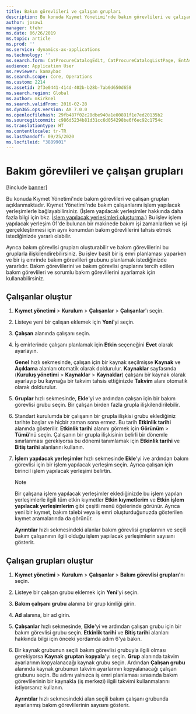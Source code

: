 ```yaml
---
title: Bakım görevlileri ve çalışan grupları
description: Bu konuda Kıymet Yönetimi'nde bakım görevlileri ve çalışan grupları açıklanmaktadır.
author: josaw1
manager: tfehr
ms.date: 06/26/2019
ms.topic: article
ms.prod: ''
ms.service: dynamics-ax-applications
ms.technology: ''
ms.search.form: CatProcureCatalogEdit, CatProcureCatalogListPage, EntAssetWorkerGroupCopyFromResourceGroup, EntAssetWorkerGroup
audience: Application User
ms.reviewer: kamaybac
ms.search.scope: Core, Operations
ms.custom: 2214
ms.assetid: 2f3e0441-414d-402b-b28b-7ab0d650d658
ms.search.region: Global
ms.author: mkirknel
ms.search.validFrom: 2016-02-28
ms.dyn365.ops.version: AX 7.0.0
ms.openlocfilehash: 29fb487f02c28dbe940a1e00891f1e7ed20135b2
ms.sourcegitcommit: c986d5234b81d31cc6d054298be6f6ec92c1754c
ms.translationtype: HT
ms.contentlocale: tr-TR
ms.lasthandoff: 09/25/2020
ms.locfileid: "3889901"
---
```

# <a name="maintenance-workers-and-worker-groups"></a>Bakım görevlileri ve çalışan grupları

[!include [banner](../../includes/banner.md)]

 

Bu konuda Kıymet Yönetimi'nde bakım görevlileri ve çalışan grupları açıklanmaktadır. Kıymet Yönetimi'nde bakım çalışanlarını işlem yapılacak yerleşimlerle bağlayabilirsiniz. (İşlem yapılacak yerleşimler hakkında daha fazla bilgi için bkz. [İşlem yapılacak yerleşimleri oluşturma](../functional-locations/create-functional-locations.md).) Bu işlev işlem yapılacak yerleşim 01'de bulunan bir makinede bakım işi zamanlarken ve işi gerçekleştirmesi için aynı konumdan bakım görevlilerini tahsis etmek istediğinizde yararlı olabilir.

Ayrıca bakım görevlisi grupları oluşturabilir ve bakım görevlilerini bu gruplarla ilişkilendirebilirsiniz. Bu işlev basit bir iş emri planlaması yaparken ve bir iş emrinde bakım görevlileri grubunu planlamak istediğinizde yararlıdır. Bakım görevlilerini ve bakım görevlisi gruplarını tercih edilen bakım görevlileri ve sorumlu bakım görevlilerini ayarlamak için kullanabilirsiniz. 


## <a name="create-workers"></a>Çalışanlar oluştur

1. **Kıymet yönetimi** \> **Kurulum** \> **Çalışanlar** \> **Çalışanlar**'ı seçin.
2. Listeye yeni bir çalışan eklemek için **Yeni**'yi seçin.
3. **Çalışan** alanında çalışanı seçin.
4. İş emirlerinde çalışanı planlamak için **Etkin** seçeneğini **Evet** olarak ayarlayın.

    **Genel** hızlı sekmesinde, çalışan için bir kaynak seçilmişse **Kaynak** ve **Açıklama** alanları otomatik olarak doldurulur. **Kaynaklar** sayfasında (**Kuruluş yönetimi** \> **Kaynaklar** \> **Kaynaklar**) çalışanı bir kaynak olarak ayarlayıp bu kaynağa bir takvim tahsis ettiğinizde **Takvim** alanı otomatik olarak doldurulur.

5. **Gruplar** hızlı sekmesinde, **Ekle**'yi ve ardından çalışan için bir bakım görevlisi grubu seçin. Bir çalışan birden fazla grupla ilişkilendirilebilir.
6. Standart kurulumda bir çalışanın bir grupla ilişkisi grubu eklediğiniz tarihte başlar ve hiçbir zaman sona ermez. Bu tarih **Etkinlik tarihi** alanında gösterilir. **Etkinlik tarihi** alanını görmek için **Görünüm** \> **Tümü**'nü seçin. Çalışanın bir grupla ilişkisinin belirli bir dönemle sınırlanması gerekiyorsa bu dönemi tanımlamak için **Etkinlik tarihi** ve **Bitiş tarihi** alanlarını kullanın.
7. **İşlem yapılacak yerleşimler** hızlı sekmesinde **Ekle**'yi ive ardından bakım görevlisi için bir işlem yapılacak yerleşim seçin. Ayrıca çalışan için birincil işlem yapılacak yerleşimi belirtin.

    > [!NOTE]
    > Bir çalışana işlem yapılacak yerleşimler eklediğinizde bu işlem yapılan yerleşimlerle ilgili tüm etkin kıymetler **Etkin kıymetlerim** ve **Etkin işlem yapılacak yerleşimlerim** gibi çeşitli menü öğelerinde görünür. Ayrıca yeni bir kıymet, bakım talebi veya iş emri oluşturduğunuzda gösterilen kıymet aramalarında da görünür.

    **Ayrıntılar** hızlı sekmesindeki alanlar bakım görevlisi gruplarının ve seçili bakım çalışanının ilgili olduğu işlem yapılacak yerleşimlerin sayısını gösterir.

## <a name="create-worker-groups"></a>Çalışan grupları oluştur

1. **Kıymet yönetimi** \> **Kurulum** \> **Çalışanlar** \> **Bakım görevlisi grupları**'nı seçin.
2. Listeye bir çalışan grubu eklemek için **Yeni**'yi seçin.
3. **Bakım çalışanı grubu** alanına bir grup kimliği girin.
4. **Ad** alanına, bir ad girin.
5. **Çalışanlar** hızlı sekmesinde, **Ekle**'yi ve ardından çalışan grubu için bir bakım görevlisi grubu seçin. **Etkinlik tarihi** ve **Bitiş tarihi** alanları hakkında bilgi için önceki yordamda adım 6'ya bakın.
6. Bir kaynak grubunun seçili bakım görevlisi grubuyla ilgili olması gerekiyorsa **Kaynak gruptan kopyala**'yı seçin. **Grup** alanında takvim ayarlarının kopyalanacağı kaynak grubu seçin. Ardından **Çalışan grubu** alanında kaynak grubunun takvim ayarlarının kopyalanacağı çalışan grubunu seçin. Bu adımı yalnızca iş emri planlaması sırasında bakım görevlilerinin bir kaynakla (iş merkezi) ilgili takvimi kullanmalarını istiyorsanız kullanın.

    **Ayrıntılar** hızlı sekmesindeki alan seçili bakım çalışanı grubunda ayarlanmış bakım görevlilerinin sayısını gösterir.
